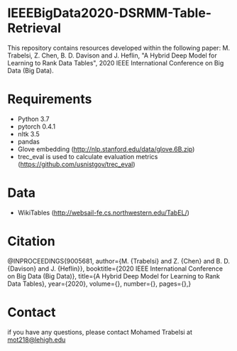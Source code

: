 # IEEEBigData2020-DSRMM-Table-Retrieval

This repository contains resources developed within the following paper: M. Trabelsi, Z. Chen, B. D. Davison and J. Heflin, "A Hybrid Deep Model for Learning to Rank Data Tables", 2020 IEEE International Conference on Big Data (Big Data).

# Requirements

- Python 3.7
- pytorch 0.4.1
- nltk 3.5
- pandas
- Glove embedding (http://nlp.stanford.edu/data/glove.6B.zip)
- trec_eval is used to calculate evaluation metrics (https://github.com/usnistgov/trec_eval)

# Data

- WikiTables (http://websail-fe.cs.northwestern.edu/TabEL/)

# Citation

@INPROCEEDINGS{9005681,
  author={M. {Trabelsi} and Z. {Chen} and B. D. {Davison} and J. {Heflin}},
  booktitle={2020 IEEE International Conference on Big Data (Big Data)}, 
  title={A Hybrid Deep Model for Learning to Rank Data Tables}, 
  year={2020},
  volume={},
  number={},
  pages={},}
  
  # Contact
  
  if you have any questions, please contact Mohamed Trabelsi at mot218@lehigh.edu
  
